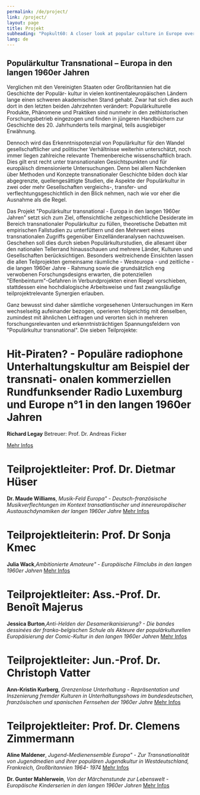 ```yaml
---
permalink: /de/project/
link: /project/
layout: page
title: Projekt
subheading: "Popkult60: A closer look at popular culture in Europe over the long decade of the 1960s"
lang: de
---
```

## Populärkultur Transnational – Europa in den langen 1960er Jahren
<!-- more -->

Verglichen mit den Vereinigten Staaten oder Großbritannien hat die Geschichte der Populär- kultur in vielen kontinentaleuropäischen Ländern lange einen schweren akademischen Stand gehabt. Zwar hat sich dies auch dort in den letzten beiden Jahrzehnten verändert: Populärkulturelle Produkte, Phänomene und Praktiken sind nunmehr in den zeithistorischen Forschungsbetrieb eingezogen und finden in jüngeren Handbüchern zur Geschichte des 20. Jahrhunderts teils marginal, teils ausgiebiger Erwähnung.

Dennoch wird das Erkenntnispotenzial von Populärkultur für den Wandel gesellschaftlicher und politischer Verhältnisse weiterhin unterschätzt, noch immer liegen zahlreiche relevante Themenbereiche wissenschaftlich brach. Dies gilt erst recht unter transnationalen Gesichtspunkten und für europäisch dimensionierte Untersuchungen. Denn bei allem Nachdenken über Methoden und Konzepte transnationaler Geschichte bilden doch klar abgegrenzte, quellengesättigte Studien, die Aspekte der Populärkultur in zwei oder mehr Gesellschaften vergleichs-, transfer- und verflechtungsgeschichtlich in den Blick nehmen, nach wie vor eher die Ausnahme als die Regel.

Das Projekt "Populärkultur transnational - Europa in den langen 1960er Jahren" setzt sich zum Ziel, offensichtliche zeitgeschichtliche Desiderate im Bereich transnationaler Populärkultur zu füllen, theoretische Debatten mit empirischen Fallstudien zu unterfüttern und den Mehrwert eines transnationalen Zugriffs gegenüber Einzelländeranalysen nachzuweisen. Geschehen soll dies durch sieben Populärkulturstudien, die allesamt über den nationalen Tellerrand hinausschauen und mehrere Länder, Kulturen und Gesellschaften berücksichtigen. Besonders weitreichende Einsichten lassen die allen Teilprojekten gemeinsame räumliche - Westeuropa - und zeitliche - die langen 1960er Jahre - Rahmung sowie die grundsätzlich eng verwobenen Forschungsdesigns erwarten, die potenziellen "Elfenbeinturm"-Gefahren in Verbundprojekten einen Riegel vorschieben, stattdessen eine hochdialogische Arbeitsweise und fast zwangsläufige teilprojektrelevante Synergien erlauben.

Ganz bewusst sind daher sämtliche vorgesehenen Untersuchungen im Kern wechselseitig aufeinander bezogen, operieren folgerichtig mit denselben, zumindest mit ähnlichen Leitfragen und verorten sich in mehreren forschungsrelevanten und erkenntnisträchtigen Spannungsfeldern von "Populärkultur transnational".
Die sieben Teilprojekte:

# Hit-Piraten? - Populäre radiophone Unterhaltungskultur am Beispiel der transnati- onalen kommerziellen Rundfunksender Radio Luxemburg und Europe n°1 in den langen 1960er Jahren # 
**Richard Legay**
Betreuer: Prof. Dr. Andreas Ficker

[Mehr Infos](../assets/pdf/legay-de.pdf)

# Teilprojektleiter: Prof. Dr. Dietmar Hüser

**Dr. Maude Williams**, *Musik-Feld Europa" - Deutsch-französische Musikverflechtungen im Kontext transatlantischer und innereuropäischer Austauschdynamiken der langen 1960er Jahre*
[Mehr Infos](../assets/pdf/williams-de.pdf)

# Teilprojektleiterin: Prof. Dr Sonja Kmec

**Julia Wack**,*Ambitionierte Amateure" - Europäische Filmclubs in den langen 1960er Jahren*
[Mehr Infos](../assets/pdf/wack-de.pdf)

# Teilprojektleiter: Ass.-Prof. Dr. Benoît Majerus

**Jessica Burton**,*Anti-Helden der Desamerikanisierung? - Die bandes dessinées der franko-belgischen Schule als Akteure der populärkulturellen Europäisierung der Comic-Kultur in den langen 1960er Jahren*
[Mehr Infos](../assets/pdf/burton-de.pdf)

# Teilprojektleiter: Jun.-Prof. Dr. Christoph Vatter

**Ann-Kristin Kurberg**, *Grenzenlose Unterhaltung - Repräsentation und Inszenierung fremder Kulturen in Unterhaltungsshows im bundesdeutschen, französischen und spanischen Fernsehen der 1960er Jahre*
[Mehr Infos](../assets/pdf/kurberg-de.pdf)

# Teilprojektleiter: Prof. Dr. Clemens Zimmermann

**Aline Maldener**, *Jugend-Medienensemble Europa" - Zur Transnationalität von Jugendmedien und ihrer populären Jugendkultur in Westdeutschland, Frankreich, Großbritannien 1964- 1974*
[Mehr Infos](../assets/pdf/maldener-de.pdf)

**Dr. Gunter Mahlerwein**, *Von der Märchenstunde zur Lebenswelt - Europäische Kinderserien in den langen 1960er Jahren*
[Mehr Infos](../assets/pdf/mahlerwein-de.pdf)


